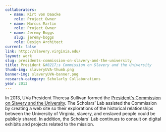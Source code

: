 ```yaml
---
collaborators: 
  - name: Kirt von Daacke
    role: Project Owner
  - name: Marcus Martin
    role: Project Owner
  - name: Jeremy Boggs
    slug: jeremy-boggs
    role: Design Architect
current: false
link: http://slavery.virginia.edu/
layout: work
slug: presidents-commission-on-slavery-and-the-university
title: President &#8217;s Commission on Slavery and the University
thumb-img: slaveryUVA-thumb.png
banner-img: slaveryUVA-banner.png
research-category: Scholarly Collaborations
year: 2013
---
```


In 2013, UVa President Theresa Sullivan formed the [President's Commission on Slavery and the University](http://slavery.virginia.edu/). The Scholars’ Lab assisted the Commission by creating a web site so their explorations of the historical relationships between the University of Virginia, slavery, and enslaved people could be publicly shared. In addition, the Scholars' Lab continues to consult on digital exhibits and projects related to the mission.
